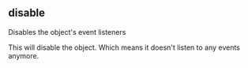 ## disable
Disables the object's event listeners

This will disable the object. Which means it doesn't listen to any events anymore.